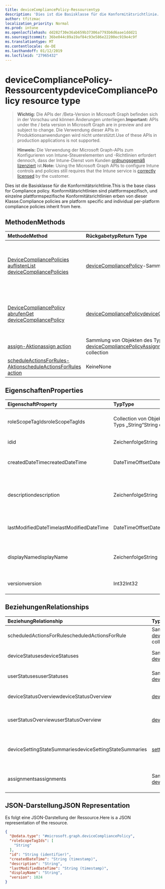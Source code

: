```yaml
---
title: deviceCompliancePolicy-Ressourcentyp
description: 'Dies ist die Basisklasse für die Konformitätsrichtlinie. Konformitätsrichtlinien sind plattformspezifisch, und einzelne plattformspezifische Konformitätsrichtlinien erben von dieser Klasse. '
author: tfitzmac
localization_priority: Normal
ms.prod: intune
ms.openlocfilehash: dd282f30e36ab659b37306a7793b6d6aae1ddd21
ms.sourcegitcommit: 36be044c89a19af84c93e586e22200ec919e4c9f
ms.translationtype: MT
ms.contentlocale: de-DE
ms.lasthandoff: 01/12/2019
ms.locfileid: "27965432"
---
```

# <a name="devicecompliancepolicy-resource-type"></a><span data-ttu-id="563e5-104">deviceCompliancePolicy-Ressourcentyp</span><span class="sxs-lookup"><span data-stu-id="563e5-104">deviceCompliancePolicy resource type</span></span>

> <span data-ttu-id="563e5-105">**Wichtig:** Die APIs der /Beta-Version in Microsoft Graph befinden sich in der Vorschau und können Änderungen unterliegen.</span><span class="sxs-lookup"><span data-stu-id="563e5-105">**Important:** APIs under the / beta version in Microsoft Graph are in preview and are subject to change.</span></span> <span data-ttu-id="563e5-106">Die Verwendung dieser APIs in Produktionsanwendungen wird nicht unterstützt.</span><span class="sxs-lookup"><span data-stu-id="563e5-106">Use of these APIs in production applications is not supported.</span></span>

> <span data-ttu-id="563e5-107">**Hinweis:** Die Verwendung der Microsoft Graph-APIs zum Konfigurieren von Intune-Steuerelementen und -Richtlinien erfordert dennoch, dass der Intune-Dienst vom Kunden [ordnungsgemäß lizenziert](https://go.microsoft.com/fwlink/?linkid=839381) ist.</span><span class="sxs-lookup"><span data-stu-id="563e5-107">**Note:** Using the Microsoft Graph APIs to configure Intune controls and policies still requires that the Intune service is [correctly licensed](https://go.microsoft.com/fwlink/?linkid=839381) by the customer.</span></span>

<span data-ttu-id="563e5-108">Dies ist die Basisklasse für die Konformitätsrichtlinie.</span><span class="sxs-lookup"><span data-stu-id="563e5-108">This is the base class for Compliance policy.</span></span> <span data-ttu-id="563e5-109">Konformitätsrichtlinien sind plattformspezifisch, und einzelne plattformspezifische Konformitätsrichtlinien erben von dieser Klasse.</span><span class="sxs-lookup"><span data-stu-id="563e5-109">Compliance policies are platform specific and individual per-platform compliance policies inherit from here.</span></span> 
## <a name="methods"></a><span data-ttu-id="563e5-110">Methoden</span><span class="sxs-lookup"><span data-stu-id="563e5-110">Methods</span></span>
|<span data-ttu-id="563e5-111">Methode</span><span class="sxs-lookup"><span data-stu-id="563e5-111">Method</span></span>|<span data-ttu-id="563e5-112">Rückgabetyp</span><span class="sxs-lookup"><span data-stu-id="563e5-112">Return Type</span></span>|<span data-ttu-id="563e5-113">Beschreibung</span><span class="sxs-lookup"><span data-stu-id="563e5-113">Description</span></span>|
|:---|:---|:---|
|[<span data-ttu-id="563e5-114">DeviceCompliancePolicies auflisten</span><span class="sxs-lookup"><span data-stu-id="563e5-114">List deviceCompliancePolicies</span></span>](../api/intune-deviceconfig-devicecompliancepolicy-list.md)|<span data-ttu-id="563e5-115">[deviceCompliancePolicy](../resources/intune-deviceconfig-devicecompliancepolicy.md)-Sammlung</span><span class="sxs-lookup"><span data-stu-id="563e5-115">[deviceCompliancePolicy](../resources/intune-deviceconfig-devicecompliancepolicy.md) collection</span></span>|<span data-ttu-id="563e5-116">Auflisten von Eigenschaften und Beziehungen der [deviceCompliancePolicy](../resources/intune-deviceconfig-devicecompliancepolicy.md)-Objekte.</span><span class="sxs-lookup"><span data-stu-id="563e5-116">List properties and relationships of the [deviceCompliancePolicy](../resources/intune-deviceconfig-devicecompliancepolicy.md) objects.</span></span>|
|[<span data-ttu-id="563e5-117">DeviceCompliancePolicy abrufen</span><span class="sxs-lookup"><span data-stu-id="563e5-117">Get deviceCompliancePolicy</span></span>](../api/intune-deviceconfig-devicecompliancepolicy-get.md)|[<span data-ttu-id="563e5-118">deviceCompliancePolicy</span><span class="sxs-lookup"><span data-stu-id="563e5-118">deviceCompliancePolicy</span></span>](../resources/intune-deviceconfig-devicecompliancepolicy.md)|<span data-ttu-id="563e5-119">Lesen von Eigenschaften und Beziehungen des [deviceCompliancePolicy](../resources/intune-deviceconfig-devicecompliancepolicy.md)-Objekts.</span><span class="sxs-lookup"><span data-stu-id="563e5-119">Read properties and relationships of the [deviceCompliancePolicy](../resources/intune-deviceconfig-devicecompliancepolicy.md) object.</span></span>|
|[<span data-ttu-id="563e5-120">assign-Aktion</span><span class="sxs-lookup"><span data-stu-id="563e5-120">assign action</span></span>](../api/intune-deviceconfig-devicecompliancepolicy-assign.md)|<span data-ttu-id="563e5-121">Sammlung von Objekten des Typs [deviceCompliancePolicyAssignment](../resources/intune-deviceconfig-devicecompliancepolicyassignment.md)</span><span class="sxs-lookup"><span data-stu-id="563e5-121">[deviceCompliancePolicyAssignment](../resources/intune-deviceconfig-devicecompliancepolicyassignment.md) collection</span></span>|<span data-ttu-id="563e5-122">Noch nicht dokumentiert</span><span class="sxs-lookup"><span data-stu-id="563e5-122">Not yet documented</span></span>|
|[<span data-ttu-id="563e5-123">scheduleActionsForRules-Aktion</span><span class="sxs-lookup"><span data-stu-id="563e5-123">scheduleActionsForRules action</span></span>](../api/intune-deviceconfig-devicecompliancepolicy-scheduleactionsforrules.md)|<span data-ttu-id="563e5-124">Keine</span><span class="sxs-lookup"><span data-stu-id="563e5-124">None</span></span>|<span data-ttu-id="563e5-125">Noch nicht dokumentiert</span><span class="sxs-lookup"><span data-stu-id="563e5-125">Not yet documented</span></span>|

## <a name="properties"></a><span data-ttu-id="563e5-126">Eigenschaften</span><span class="sxs-lookup"><span data-stu-id="563e5-126">Properties</span></span>
|<span data-ttu-id="563e5-127">Eigenschaft</span><span class="sxs-lookup"><span data-stu-id="563e5-127">Property</span></span>|<span data-ttu-id="563e5-128">Typ</span><span class="sxs-lookup"><span data-stu-id="563e5-128">Type</span></span>|<span data-ttu-id="563e5-129">Beschreibung</span><span class="sxs-lookup"><span data-stu-id="563e5-129">Description</span></span>|
|:---|:---|:---|
|<span data-ttu-id="563e5-130">roleScopeTagIds</span><span class="sxs-lookup"><span data-stu-id="563e5-130">roleScopeTagIds</span></span>|<span data-ttu-id="563e5-131">Collection von Objekten des Typs „String“</span><span class="sxs-lookup"><span data-stu-id="563e5-131">String collection</span></span>|<span data-ttu-id="563e5-132">Liste der Bereich Tags für diese Instanz der Entität.</span><span class="sxs-lookup"><span data-stu-id="563e5-132">List of Scope Tags for this Entity instance.</span></span>|
|<span data-ttu-id="563e5-133">id</span><span class="sxs-lookup"><span data-stu-id="563e5-133">id</span></span>|<span data-ttu-id="563e5-134">Zeichenfolge</span><span class="sxs-lookup"><span data-stu-id="563e5-134">String</span></span>|<span data-ttu-id="563e5-135">Schlüssel der Entität.</span><span class="sxs-lookup"><span data-stu-id="563e5-135">Key of the entity.</span></span>|
|<span data-ttu-id="563e5-136">createdDateTime</span><span class="sxs-lookup"><span data-stu-id="563e5-136">createdDateTime</span></span>|<span data-ttu-id="563e5-137">DateTimeOffset</span><span class="sxs-lookup"><span data-stu-id="563e5-137">DateTimeOffset</span></span>|<span data-ttu-id="563e5-138">Datum und Uhrzeit der Erstellung des Objekts</span><span class="sxs-lookup"><span data-stu-id="563e5-138">DateTime the object was created.</span></span>|
|<span data-ttu-id="563e5-139">description</span><span class="sxs-lookup"><span data-stu-id="563e5-139">description</span></span>|<span data-ttu-id="563e5-140">Zeichenfolge</span><span class="sxs-lookup"><span data-stu-id="563e5-140">String</span></span>|<span data-ttu-id="563e5-141">Vom Administrator bereitgestellte Beschreibung der Gerätekonfiguration</span><span class="sxs-lookup"><span data-stu-id="563e5-141">Admin provided description of the Device Configuration.</span></span>|
|<span data-ttu-id="563e5-142">lastModifiedDateTime</span><span class="sxs-lookup"><span data-stu-id="563e5-142">lastModifiedDateTime</span></span>|<span data-ttu-id="563e5-143">DateTimeOffset</span><span class="sxs-lookup"><span data-stu-id="563e5-143">DateTimeOffset</span></span>|<span data-ttu-id="563e5-144">Datum und Uhrzeit der letzten Änderung des Objekts.</span><span class="sxs-lookup"><span data-stu-id="563e5-144">DateTime the object was last modified.</span></span>|
|<span data-ttu-id="563e5-145">displayName</span><span class="sxs-lookup"><span data-stu-id="563e5-145">displayName</span></span>|<span data-ttu-id="563e5-146">Zeichenfolge</span><span class="sxs-lookup"><span data-stu-id="563e5-146">String</span></span>|<span data-ttu-id="563e5-147">Vom Administrator bereitgestellter Name der Gerätekonfiguration</span><span class="sxs-lookup"><span data-stu-id="563e5-147">Admin provided name of the device configuration.</span></span>|
|<span data-ttu-id="563e5-148">version</span><span class="sxs-lookup"><span data-stu-id="563e5-148">version</span></span>|<span data-ttu-id="563e5-149">Int32</span><span class="sxs-lookup"><span data-stu-id="563e5-149">Int32</span></span>|<span data-ttu-id="563e5-150">Version der Gerätekonfiguration.</span><span class="sxs-lookup"><span data-stu-id="563e5-150">Version of the device configuration.</span></span>|

## <a name="relationships"></a><span data-ttu-id="563e5-151">Beziehungen</span><span class="sxs-lookup"><span data-stu-id="563e5-151">Relationships</span></span>
|<span data-ttu-id="563e5-152">Beziehung</span><span class="sxs-lookup"><span data-stu-id="563e5-152">Relationship</span></span>|<span data-ttu-id="563e5-153">Typ</span><span class="sxs-lookup"><span data-stu-id="563e5-153">Type</span></span>|<span data-ttu-id="563e5-154">Beschreibung</span><span class="sxs-lookup"><span data-stu-id="563e5-154">Description</span></span>|
|:---|:---|:---|
|<span data-ttu-id="563e5-155">scheduledActionsForRule</span><span class="sxs-lookup"><span data-stu-id="563e5-155">scheduledActionsForRule</span></span>|<span data-ttu-id="563e5-156">Sammlung von Objekten des Typs [deviceComplianceScheduledActionForRule](../resources/intune-deviceconfig-devicecompliancescheduledactionforrule.md)</span><span class="sxs-lookup"><span data-stu-id="563e5-156">[deviceComplianceScheduledActionForRule](../resources/intune-deviceconfig-devicecompliancescheduledactionforrule.md) collection</span></span>|<span data-ttu-id="563e5-157">Die Liste der geplanten Aktion für diese Regel</span><span class="sxs-lookup"><span data-stu-id="563e5-157">The list of scheduled action for this rule</span></span>|
|<span data-ttu-id="563e5-158">deviceStatuses</span><span class="sxs-lookup"><span data-stu-id="563e5-158">deviceStatuses</span></span>|<span data-ttu-id="563e5-159">Sammlung von Objekten des Typs [deviceComplianceDeviceStatus](../resources/intune-deviceconfig-devicecompliancedevicestatus.md)</span><span class="sxs-lookup"><span data-stu-id="563e5-159">[deviceComplianceDeviceStatus](../resources/intune-deviceconfig-devicecompliancedevicestatus.md) collection</span></span>|<span data-ttu-id="563e5-160">Liste von Objekten des Typs „deviceComplianceDeviceStatus“.</span><span class="sxs-lookup"><span data-stu-id="563e5-160">List of DeviceComplianceDeviceStatus.</span></span>|
|<span data-ttu-id="563e5-161">userStatuses</span><span class="sxs-lookup"><span data-stu-id="563e5-161">userStatuses</span></span>|<span data-ttu-id="563e5-162">Sammlung von Objekten des Typs [deviceComplianceUserStatus](../resources/intune-deviceconfig-devicecomplianceuserstatus.md)</span><span class="sxs-lookup"><span data-stu-id="563e5-162">[deviceComplianceUserStatus](../resources/intune-deviceconfig-devicecomplianceuserstatus.md) collection</span></span>|<span data-ttu-id="563e5-163">Liste von Objekten des Typs „deviceComplianceUserStatus“.</span><span class="sxs-lookup"><span data-stu-id="563e5-163">List of DeviceComplianceUserStatus.</span></span>|
|<span data-ttu-id="563e5-164">deviceStatusOverview</span><span class="sxs-lookup"><span data-stu-id="563e5-164">deviceStatusOverview</span></span>|[<span data-ttu-id="563e5-165">deviceComplianceDeviceOverview</span><span class="sxs-lookup"><span data-stu-id="563e5-165">deviceComplianceDeviceOverview</span></span>](../resources/intune-deviceconfig-devicecompliancedeviceoverview.md)|<span data-ttu-id="563e5-166">Übersicht über den Status der Gerätekonformität nach Gerät</span><span class="sxs-lookup"><span data-stu-id="563e5-166">Device compliance devices status overview</span></span>|
|<span data-ttu-id="563e5-167">userStatusOverview</span><span class="sxs-lookup"><span data-stu-id="563e5-167">userStatusOverview</span></span>|[<span data-ttu-id="563e5-168">deviceComplianceUserOverview</span><span class="sxs-lookup"><span data-stu-id="563e5-168">deviceComplianceUserOverview</span></span>](../resources/intune-deviceconfig-devicecomplianceuseroverview.md)|<span data-ttu-id="563e5-169">Übersicht über den Status der Gerätekonformität nach Benutzer</span><span class="sxs-lookup"><span data-stu-id="563e5-169">Device compliance users status overview</span></span>|
|<span data-ttu-id="563e5-170">deviceSettingStateSummaries</span><span class="sxs-lookup"><span data-stu-id="563e5-170">deviceSettingStateSummaries</span></span>|<span data-ttu-id="563e5-171"> [settingStateDeviceSummary](../resources/intune-deviceconfig-settingstatedevicesummary.md)-Sammlung</span><span class="sxs-lookup"><span data-stu-id="563e5-171">[settingStateDeviceSummary](../resources/intune-deviceconfig-settingstatedevicesummary.md) collection</span></span>|<span data-ttu-id="563e5-172">Übersicht über den Einstellungsstatus der Konformitätsrichtlinie nach Gerät</span><span class="sxs-lookup"><span data-stu-id="563e5-172">Compliance Setting State Device Summary</span></span>|
|<span data-ttu-id="563e5-173">assignments</span><span class="sxs-lookup"><span data-stu-id="563e5-173">assignments</span></span>|<span data-ttu-id="563e5-174">Sammlung von Objekten des Typs [deviceCompliancePolicyAssignment](../resources/intune-deviceconfig-devicecompliancepolicyassignment.md)</span><span class="sxs-lookup"><span data-stu-id="563e5-174">[deviceCompliancePolicyAssignment](../resources/intune-deviceconfig-devicecompliancepolicyassignment.md) collection</span></span>|<span data-ttu-id="563e5-175">Sammlung von Zuweisungen für die Konformitätsrichtlinie.</span><span class="sxs-lookup"><span data-stu-id="563e5-175">The collection of assignments for this compliance policy.</span></span>|

## <a name="json-representation"></a><span data-ttu-id="563e5-176">JSON-Darstellung</span><span class="sxs-lookup"><span data-stu-id="563e5-176">JSON Representation</span></span>
<span data-ttu-id="563e5-177">Es folgt eine JSON-Darstellung der Ressource.</span><span class="sxs-lookup"><span data-stu-id="563e5-177">Here is a JSON representation of the resource.</span></span>
<!-- {
  "blockType": "resource",
  "keyProperty": "id",
  "@odata.type": "microsoft.graph.deviceCompliancePolicy"
}
-->
``` json
{
  "@odata.type": "#microsoft.graph.deviceCompliancePolicy",
  "roleScopeTagIds": [
    "String"
  ],
  "id": "String (identifier)",
  "createdDateTime": "String (timestamp)",
  "description": "String",
  "lastModifiedDateTime": "String (timestamp)",
  "displayName": "String",
  "version": 1024
}
```





